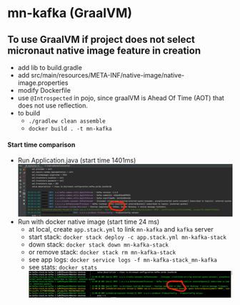 # mn-kafka (GraalVM)

## To use GraalVM if project does not select micronaut native image feature in creation
* add lib to build.gradle
* add src/main/resources/META-INF/native-image/native-image.properties
* modify Dockerfile
* use `@Introspected` in pojo, since graalVM is Ahead Of Time (AOT) that does not use reflection.
* to build
    * `./gradlew clean assemble`
    * `docker build . -t mn-kafka`
#### Start time comparison
* Run Application.java (start time 1401ms)
![Alt text](../images/app.png)
* Run with docker native image (start time 24 ms)
  * at local, create `app.stack.yml` to link `mn-kafka` and `kafka` server
  * start stack: `docker stack deploy -c app.stack.yml mn-kafka-stack`
  * down stack: `docker stack down mn-kafka-stack`  
  * or remove stack: `docker stack rm mn-kafka-stack`  
  * see app logs: `docker service logs -f mn-kafka-stack_mn-kafka`
  * see stats: `docker stats`
  ![Alt text](../images/native-image.png)
